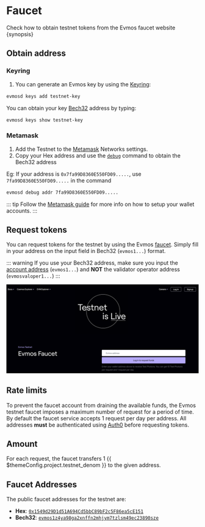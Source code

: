 <!--
order: 2
-->

# Faucet

Check how to obtain testnet tokens from the Evmos faucet website {synopsis}

## Obtain address

### Keyring

1. You can generate an Evmos key by using the [Keyring](./../guides/keys-wallets/keyring.md):

```bash
evmosd keys add testnet-key
```

You can obtain your key [Bech32](./../basics/accounts.md#addresses-and-public-keys) address by typing:

```bash
evmosd keys show testnet-key
```

### Metamask

1. Add the Testnet to the [Metamask](./../guides/keys-wallets/metamask.md) Networks settings.
2. Copy your Hex address and use the [`debug`](./../basics/accounts.md#addresses-conversion) command to obtain the Bech32 address

Eg: If your address is `0x7fa99D8360E550FD09.....`, use `7fa99D8360E550FD09.....` in the command

  ```bash
  evmosd debug addr 7fa99D8360E550FD09.....
  ```

::: tip
Follow the [Metamask guide](./../guides/keys-wallets/metamask.md) for more info on how to setup your wallet accounts.
:::

## Request tokens

<!-- TODO: update to support Hex format -->
You can request tokens for the testnet by using the Evmos [faucet](https://faucet.evmos.org).
Simply fill in your address on the input field in Bech32 (`evmos1...`) format.

::: warning
If you use your Bech32 address, make sure you input the [account address](./../basics/accounts.md#addresses-and-public-keys) (`evmos1...`) and **NOT** the validator operator address (`evmosvaloper1...`)
:::

![faucet site](./img/faucet_web_page.png)

## Rate limits

To prevent the faucet account from draining the available funds, the Evmos testnet faucet
imposes a maximum number of request for a period of time. By default the faucet service accepts 1
request per day per address. All addresses **must** be authenticated using
[Auth0](https://auth0.com/) before requesting tokens.

<!-- TODO: add screenshots of authentication window -->

## Amount

For each request, the faucet transfers 1 {{ $themeConfig.project.testnet_denom }} to the given address.

## Faucet Addresses

The public faucet addresses for the testnet are:

- **Hex**: [`0x1549d29D1d51A694Cd5bbC89bF2c5F86ea5cE151`](https://evm.evmos.org/address/0x1549d29D1d51A694Cd5bbC89bF2c5F86ea5cE151/transactions)
- **Bech32**: [`evmos1z4ya98ga2xnffn2mhjym7tzlsm49ec23890sze`](https://explorer.evmos.org/accounts/evmos1z4ya98ga2xnffn2mhjym7tzlsm49ec23890sze)
